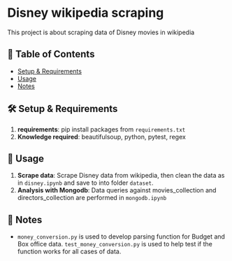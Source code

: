 # Disney wikipedia scraping
This project is about scraping data of Disney movies in wikipedia
## 📝 Table of Contents
- [Setup & Requirements](#-setup--requirements)
- [Usage](#-usage)
- [Notes](#-notes)

## 🛠 Setup & Requirements
1. **requirements**: pip install packages from `requirements.txt`
2. **Knowledge required**: beautifulsoup, python, pytest, regex

## 🚀 Usage
1. **Scrape data**: Scrape Disney data from wikipedia, then clean the data as in `disney.ipynb` and save to into folder `dataset`.
2. **Analysis with Mongodb**: Data queries against movies_collection and directors_collection are performed in `mongodb.ipynb`

## 📝 Notes
- `money_conversion.py` is used to develop parsing function for Budget and Box office data. `test_money_conversion.py` is used to help test if the function works for all cases of data.